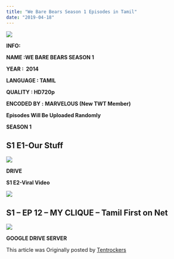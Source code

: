 ```yaml
---
title: "We Bare Bears Season 1 Episodes in Tamil"
date: "2019-04-18"
---
```


[![](https://i.ytimg.com/vi/EeB6ozkXJJA/maxresdefault.jpg)](https://i.ytimg.com/vi/EeB6ozkXJJA/maxresdefault.jpg)

**INFO:**

**NAME :WE BARE BEARS SEASON 1**

**YEAR :  2014**

**LANGUAGE : TAMIL**

**QUALITY : HD720p**

**ENCODED BY :** **MARVELOUS (New TWT Member)**

**Episodes Will Be Uploaded Randomly**

**SEASON 1**  

  

## S1 E1-Our Stuff

[![](https://vignette.wikia.nocookie.net/webarebears/images/3/3b/Stuffies.png/revision/latest/scale-to-width-down/350?cb=20160515200118)](https://vignette.wikia.nocookie.net/webarebears/images/3/3b/Stuffies.png/revision/latest/scale-to-width-down/350?cb=20160515200118)

**DRIVE**

**S1 E2-Viral Video**

[![](https://vignette.wikia.nocookie.net/webarebears/images/9/9b/Virol_videa.png/revision/latest/scale-to-width-down/350?cb=20160522182455)](https://vignette.wikia.nocookie.net/webarebears/images/9/9b/Virol_videa.png/revision/latest/scale-to-width-down/350?cb=20160522182455)

## S1 – EP 12 – MY CLIQUE – Tamil First on Net

[**![](https://4.bp.blogspot.com/-7nMivAeH2Kg/XLN1DpBR7bI/AAAAAAAABPI/L7xRTOji2ckzV8g4p5Ch6EII_YBghgAWgCLcBGAs/s320/Myclique.png)**](https://4.bp.blogspot.com/-7nMivAeH2Kg/XLN1DpBR7bI/AAAAAAAABPI/L7xRTOji2ckzV8g4p5Ch6EII_YBghgAWgCLcBGAs/s1600/Myclique.png)

**GOOGLE DRIVE SERVER**

This article was Originally posted by [Tentrockers](https://tentrockers.blogspot.com/)

